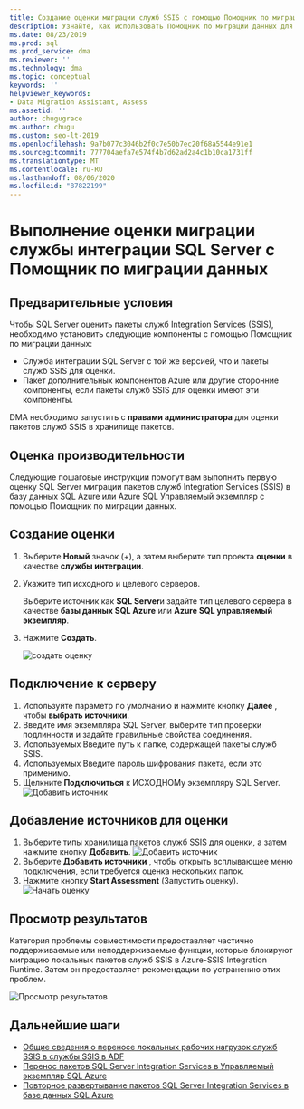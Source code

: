 ```yaml
---
title: Создание оценки миграции служб SSIS с помощью Помощник по миграции данных
description: Узнайте, как использовать Помощник по миграции данных для оценки локальной службы интеграции SQL Server (SSIS) перед миграцией в базу данных SQL Azure или Azure SQL Управляемый экземпляр
ms.date: 08/23/2019
ms.prod: sql
ms.prod_service: dma
ms.reviewer: ''
ms.technology: dma
ms.topic: conceptual
keywords: ''
helpviewer_keywords:
- Data Migration Assistant, Assess
ms.assetid: ''
author: chugugrace
ms.author: chugu
ms.custom: seo-lt-2019
ms.openlocfilehash: 9a7b077c3046b2f0c7e50b7ec20f68a5544e91e1
ms.sourcegitcommit: 777704aefa7e574f4b7d62ad2a4c1b10ca1731ff
ms.translationtype: MT
ms.contentlocale: ru-RU
ms.lasthandoff: 08/06/2020
ms.locfileid: "87822199"
---
```

# <a name="perform-a-sql-server-integration-service-migration-assessment-with-data-migration-assistant"></a>Выполнение оценки миграции службы интеграции SQL Server с Помощник по миграции данных

## <a name="prerequisites"></a>Предварительные условия

Чтобы SQL Server оценить пакеты служб Integration Services (SSIS), необходимо установить следующие компоненты с помощью Помощник по миграции данных:

- Служба интеграции SQL Server с той же версией, что и пакеты служб SSIS для оценки.
- Пакет дополнительных компонентов Azure или другие сторонние компоненты, если пакеты служб SSIS для оценки имеют эти компоненты.  

DMA необходимо запустить с **правами администратора** для оценки пакетов служб SSIS в хранилище пакетов.

## <a name="performance-assessments"></a>Оценка производительности

Следующие пошаговые инструкции помогут вам выполнить первую оценку SQL Server миграции пакетов служб Integration Services (SSIS) в базу данных SQL Azure или Azure SQL Управляемый экземпляр с помощью Помощник по миграции данных.

## <a name="create-an-assessment"></a>Создание оценки

1. Выберите **Новый** значок (+), а затем выберите тип проекта **оценки** в качестве **службы интеграции**.

1. Укажите тип исходного и целевого серверов.

    Выберите источник как **SQL Server**и задайте тип целевого сервера в качестве **базы данных SQL Azure** или **Azure SQL управляемый экземпляр**.

1. Нажмите **Создать**.

    ![создать оценку](media/dma-assess-ssis/dma-assess-ssis-create.png)

## <a name="connect-to-a-server"></a>Подключение к серверу

1. Используйте параметр по умолчанию и нажмите кнопку **Далее** , чтобы **выбрать источники**.
1. Введите имя экземпляра SQL Server, выберите тип проверки подлинности и задайте правильные свойства соединения.
1. Используемых Введите путь к папке, содержащей пакеты служб SSIS.
1. Используемых Введите пароль шифрования пакета, если это применимо.
1. Щелкните **Подключиться** к ИСХОДНОМу экземпляру SQL Server.
  ![Добавить источник](media/dma-assess-ssis/dma-assess-ssis-addsource.png)

## <a name="add-sources-to-assess"></a>Добавление источников для оценки

1. Выберите типы хранилища пакетов служб SSIS для оценки, а затем нажмите кнопку **Добавить**.
![Добавить источник](media/dma-assess-ssis/dma-assess-ssis-addsource-type.png)
1. Выберите **Добавить источники** , чтобы открыть всплывающее меню подключения, если требуется оценка нескольких папок.
1. Нажмите кнопку **Start Assessment** (Запустить оценку).
  ![Начать оценку](media/dma-assess-ssis/dma-assess-ssis-assess.png)

## <a name="view-results"></a>Просмотр результатов

Категория проблемы совместимости предоставляет частично поддерживаемые или неподдерживаемые функции, которые блокируют миграцию локальных пакетов служб SSIS в Azure-SSIS Integration Runtime. Затем он предоставляет рекомендации по устранению этих проблем.

![Просмотр результатов](media/dma-assess-ssis/dma-assess-ssis-result.png)

## <a name="next-steps"></a>Дальнейшие шаги

- [Общие сведения о переносе локальных рабочих нагрузок служб SSIS в службы SSIS в ADF](https://docs.microsoft.com/azure/data-factory/scenario-ssis-migration-overview)
- [Перенос пакетов SQL Server Integration Services в Управляемый экземпляр SQL Azure](https://docs.microsoft.com/azure/dms/how-to-migrate-ssis-packages-managed-instance)
- [Повторное развертывание пакетов SQL Server Integration Services в базе данных SQL Azure](https://docs.microsoft.com/azure/dms/how-to-migrate-ssis-packages)
